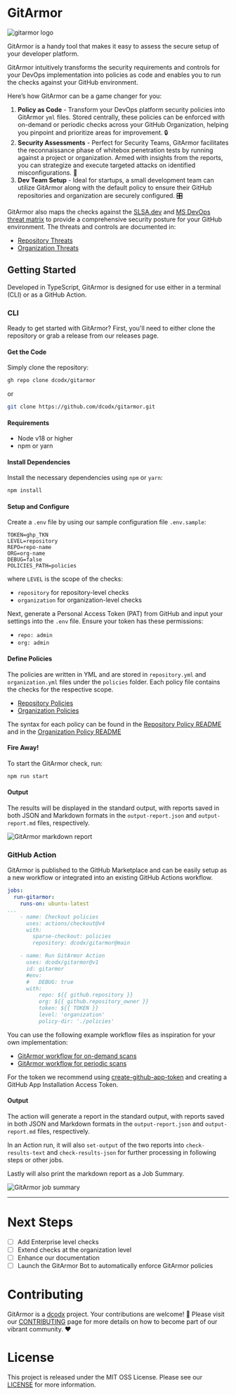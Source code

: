 # GitArmor

<img src="./imgs/gitarmor-text-blue.png" alt="gitarmor logo"/>

GitArmor is a handy tool that makes it easy to assess the secure setup of your developer platform. 

GitArmor intuitively transforms the security requirements and controls for your DevOps implementation into policies as code and enables you to run the checks against your GitHub environment.​

Here’s how GitArmor can be a game changer for you:
1. **Policy as Code** - Transform your DevOps platform security policies into GitArmor `yml` files. Stored centrally, these policies can be enforced with on-demand or periodic checks across your GitHub Organization, helping you pinpoint and prioritize areas for improvement. 🔒
2. **Security Assessments** - Perfect for Security Teams, GitArmor facilitates the reconnaissance phase of whitebox penetration tests by running against a project or organization. Armed with insights from the reports, you can strategize and execute targeted attacks on identified misconfigurations. 🎯
3. **Dev Team Setup** - Ideal for startups, a small development team can utilize GitArmor along with the default policy to ensure their GitHub repositories and organization are securely configured. 🎛️


GitArmor also maps the checks against the [SLSA.dev](https://slsa.dev/spec/v1.0/threats) and [MS DevOps threat matrix](https://www.microsoft.com/en-us/security/blog/2023/04/06/devops-threat-matrix/) to provide a comprehensive security posture for your GitHub environment. The threats and controls are documented in: 

- [Repository Threats](./policies/repository.threats.md)
- [Organization Threats](./policies/organization.threats.md)


## Getting Started

Developed in TypeScript, GitArmor is designed for use either in a terminal (CLI) or as a GitHub Action.

### CLI

Ready to get started with GitArmor? First, you'll need to either clone the repository or grab a release from our releases page.

#### Get the Code

Simply clone the repository:

```bash
gh repo clone dcodx/gitarmor
```
or
```bash
git clone https://github.com/dcodx/gitarmor.git
```

#### Requirements 

- Node v18 or higher
- npm or yarn

#### Install Dependencies

Install the necessary dependencies using `npm` or `yarn`:
```bash
npm install
```

#### Setup and Configure 

Create a `.env` file by using our sample configuration file `.env.sample`:
```text
TOKEN=ghp_TKN
LEVEL=repository
REPO=repo-name
ORG=org-name
DEBUG=false
POLICIES_PATH=policies
```

where `LEVEL` is the scope of the checks:
- `repository` for repository-level checks
- `organization` for organization-level checks

Next, generate a Personal Access Token (PAT) from GitHub and input your settings into the `.env` file. Ensure your token has these permissions:
- `repo: admin`
- `org: admin`


#### Define Policies
The policies are written in YML and are stored in `repository.yml` and `organization.yml` files under the `policies` folder. Each policy file contains the checks for the respective scope.

- [Repository Policies](./policies/repository.yml)
- [Organization Policies](./policies/organization.yml)

The syntax for each policy can be found in the [Repository Policy README](./policies/repository.readme.md) and in the [Organization Policy README](./policies/organization.readme.md)


#### Fire Away!

To start the GitArmor check, run:
```bash
npm run start
```

#### Output

The results will be displayed in the standard output, with reports saved in both JSON and Markdown formats in the `output-report.json` and `output-report.md` files, respectively.

<img src="./imgs/markdown-report.png" alt="GitArmor markdown report" />

### GitHub Action 

GitArmor is published to the GitHub Marketplace and can be easily setup as a new workflow or integrated into an existing GitHub Actions workflow.


```yaml
jobs:
  run-gitarmor:
    runs-on: ubuntu-latest
...
    - name: Checkout policies
      uses: actions/checkout@v4
      with:
        sparse-checkout: policies
        repository: dcodx/gitarmor@main

    - name: Run GitArmor Action
      uses: dcodx/gitarmor@v1
      id: gitarmor
      #env:
      #   DEBUG: true
      with:
          repo: ${{ github.repository }}
          org: ${{ github.repository_owner }}
          token: ${{ TOKEN }}
          level: 'organization'
          policy-dir: './policies'
```

You can use the following example workflow files as inspiration for your own implementation:
- [GitArmor workflow for on-demand scans](.github/workflows/gitarmor-on-demand.yml)
- [GitArmor workflow for periodic scans](.github/workflows/gitarmor-periodic.yml)

For the token we recommend using [create-github-app-token](https://github.com/actions/create-github-app-token) and creating a GitHub App Installation Access Token.


#### Output

The action will generate a report in the standard output, with reports saved in both JSON and Markdown formats in the `output-report.json` and `output-report.md` files, respectively.

In an Action run, it will also `set-output` of the two reports into `check-results-text` and `check-results-json` for further processing in following steps or other jobs.

Lastly will also print the markdown report as a Job Summary.

<img src="./imgs/summary-job-report.png" alt="GitArmor job summary" />

---

# Next Steps

- [ ] Add Enterprise level checks 
- [ ] Extend checks at the organization level
- [ ] Enhance our documentation
- [ ] Launch the GitArmor Bot to automatically enforce GitArmor policies 

# Contributing

GitArmor is a [dcodx](https://dcodx.com/) project. Your contributions are welcome! 👐 Please visit our [CONTRIBUTING](.github/CONTRIBUTING.md) page for more details on how to become part of our vibrant community. ❤️

# License 

This project is released under the MIT OSS License. Please see our [LICENSE](LICENSE) for more information. 
